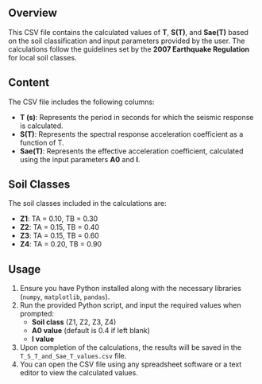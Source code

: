 ## Overview
This CSV file contains the calculated values of **T**, **S(T)**, and **Sae(T)** based on the soil classification and input parameters provided by the user. The calculations follow the guidelines set by the **2007 Earthquake Regulation** for local soil classes.

## Content
The CSV file includes the following columns:
- **T (s)**: Represents the period in seconds for which the seismic response is calculated.
- **S(T)**: Represents the spectral response acceleration coefficient as a function of T.
- **Sae(T)**: Represents the effective acceleration coefficient, calculated using the input parameters **A0** and **I**.

## Soil Classes
The soil classes included in the calculations are:
- **Z1**: TA = 0.10, TB = 0.30
- **Z2**: TA = 0.15, TB = 0.40
- **Z3**: TA = 0.15, TB = 0.60
- **Z4**: TA = 0.20, TB = 0.90

## Usage
1. Ensure you have Python installed along with the necessary libraries (`numpy`, `matplotlib`, `pandas`).
2. Run the provided Python script, and input the required values when prompted:
   - **Soil class** (Z1, Z2, Z3, Z4)
   - **A0 value** (default is 0.4 if left blank)
   - **I value**
3. Upon completion of the calculations, the results will be saved in the `T_S_T_and_Sae_T_values.csv` file.
4. You can open the CSV file using any spreadsheet software or a text editor to view the calculated values.




